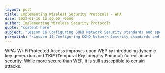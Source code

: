 ```yaml
---
layout: post
title: Implementing Wireless Security Protocols - WPA
date: 2025-01-10 12:00:00 -0000
author: Implementing Wireless Security Protocols
quote: "content here"
subject: "Lesson 16 Configuring SOHO Network Security standards and specifications"
permalink: "/Lesson 16 Configuring SOHO Network Security standards and specifications/Implementing Wireless Security Protocols/Implementing Wireless Security Protocols - WPA"
---
```


WPA: Wi-Fi Protected Access improves upon WEP by introducing dynamic key generation and TKIP (Temporal Key Integrity Protocol) for enhanced security. While more secure than WEP, it is still susceptible to certain attacks.

